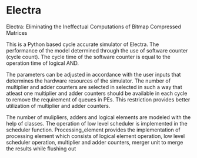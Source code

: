# Electra
Electra: Eliminating the Ineffectual Computations of Bitmap Compressed Matrices

This is a Python based cycle accurate simulator of Electra. The performance of the model determined through the use of software counter (cycle count). The cycle time of the software counter is equal to the operation time of logical AND. 

The parameters can be adjusted in accordance with the user inputs that determines the hardware resources of the simulator. The number of multiplier and adder counters are selected in selected in such a way that atleast one multiplier and adder counters should be available in each cycle to remove the requirement of queues in PEs. This restriction provides better utilization of multiplier and adder counters.

The number of mulipliers, adders and logical elements are modeled with the help of classes. The operation of low level scheduler is implemented in the scheduler function. Processing_element provides the implementation of processing element which consists of logical element operation, low level scheduler operation, multiplier and adder counters, merger unit to merge the results while flushing out 
